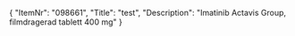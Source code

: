 {
  "ItemNr": "098661",
  "Title": "test",
  "Description": "Imatinib Actavis Group, filmdragerad tablett 400 mg"
}